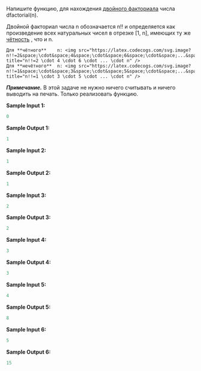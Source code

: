 Напишите функцию, для нахождения [двойного факториала](https://ru.wikipedia.org/wiki/%D0%A4%D0%B0%D0%BA%D1%82%D0%BE%D1%80%D0%B8%D0%B0%D0%BB#.D0.94.D0.B2.D0.BE.D0.B9.D0.BD.D0.BE.D0.B9_.D1.84.D0.B0.D0.BA.D1.82.D0.BE.D1.80.D0.B8.D0.B0.D0.BB) числа dfactorial(n).

Двойной факториал числа n обозначается n‼ и определяется как произведение всех натуральных чисел в отрезке [1, n], имеющих ту же [чётность](https://ru.wikipedia.org/wiki/%D0%A7%D1%91%D1%82%D0%BD%D1%8B%D0%B5_%D0%B8_%D0%BD%D0%B5%D1%87%D1%91%D1%82%D0%BD%D1%8B%D0%B5_%D1%87%D0%B8%D1%81%D0%BB%D0%B0) , что и n.

    Для **чётного**    n: <img src="https://latex.codecogs.com/svg.image?n!!=2&space;\cdot&space;4&space;\cdot&space;6&space;\cdot&space;...&space;\cdot&space;n" title="n!!=2 \cdot 4 \cdot 6 \cdot ... \cdot n" />
    Для **нечётного**  n: <img src="https://latex.codecogs.com/svg.image?n!!=1&space;\cdot&space;3&space;\cdot&space;5&space;\cdot&space;...&space;\cdot&space;n" title="n!!=1 \cdot 3 \cdot 5 \cdot ... \cdot n" />


***Примечание.***  В этой задаче не нужно ничего считывать и ничего выводить на печать. Только реализовать функцию.

**Sample Input 1:**

```cpp
0
```

**Sample Output 1:**

```cpp
1
```

**Sample Input 2:**

```cpp
1
```

**Sample Output 2:**

```cpp
1
```

**Sample Input 3:**

```cpp
2
```

**Sample Output 3:**

```cpp
2
```

**Sample Input 4:**

```cpp
3
```

**Sample Output 4:**

```cpp
3
```

**Sample Input 5:**

```cpp
4
```

**Sample Output 5:**

```cpp
8
```

**Sample Input 6:**

```cpp
5
```

**Sample Output 6:**

```cpp
15
```

